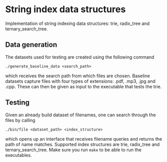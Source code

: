 # String index data structures

Implementation of string indexing data structures: trie, radix\_tree and ternary\_search\_tree.

## Data generation

The datasets used for testing are created using the following command

```
./generate_baseline_data <search_path>
```

which receives the search path from which files are chosen. Baseline datasets capture files with four types of extensions: .pdf, .mp3, .jpg and .cpp. These can then be given as input to the executable that tests the trie.

## Testing

Given an already build dataset of filenames, one can search through the files by calling

```
./bin/file <dataset_path> <index_structure>
```

which opens up an interface that receives filename queries and returns the path of name matches. Supported index structures are trie, radix\_tree and ternary\_search\_tree. Make sure you run `make` to be able to run the executables.
